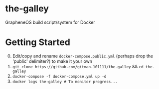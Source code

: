 # the-galley
GrapheneOS build script/system for Docker

# Getting Started
0. Edit/copy and rename `docker-compose.public.yml` (perhaps drop the 'public' delimiter?) to make it your own
1. `git clone https://github.com/gitman-101111/the-galley` && `cd the-galley`
2. `docker-compose -f docker-compose.yml up -d`
3. `docker logs the-galley # To monitor progress...`
